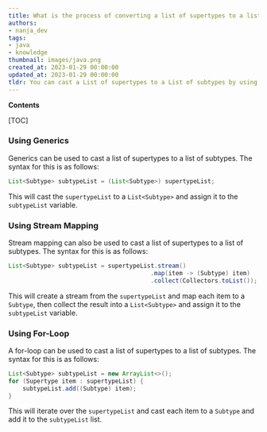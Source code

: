 ```yaml
---
title: What is the process of converting a list of supertypes to a list of subtypes?
authors:
- nanja_dev
tags:
- java
- knowledge
thumbnail: images/java.png
created_at: 2023-01-29 00:00:00
updated_at: 2023-01-29 00:00:00
tldr: You can cast a List of supertypes to a List of subtypes by using the `List<? extends Subtype>` syntax.
---
```


**Contents**

[TOC]

### Using Generics

Generics can be used to cast a list of supertypes to a list of subtypes. The syntax for this is as follows:

```java
List<Subtype> subtypeList = (List<Subtype>) supertypeList;
```

This will cast the `supertypeList` to a `List<Subtype>` and assign it to the `subtypeList` variable.

### Using Stream Mapping

Stream mapping can also be used to cast a list of supertypes to a list of subtypes. The syntax for this is as follows:

```java
List<Subtype> subtypeList = supertypeList.stream()
                                        .map(item -> (Subtype) item)
                                        .collect(Collectors.toList());
```

This will create a stream from the `supertypeList` and map each item to a `Subtype`, then collect the result into a `List<Subtype>` and assign it to the `subtypeList` variable.

### Using For-Loop

A for-loop can be used to cast a list of supertypes to a list of subtypes. The syntax for this is as follows:

```java
List<Subtype> subtypeList = new ArrayList<>();
for (Supertype item : supertypeList) {
    subtypeList.add((Subtype) item);
}
```

This will iterate over the `supertypeList` and cast each item to a `Subtype` and add it to the `subtypeList` list.
